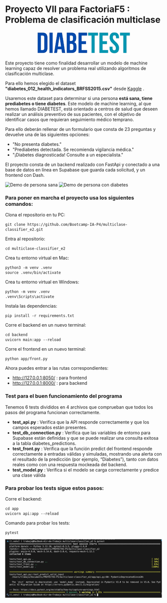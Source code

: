 # Proyecto VII para FactoriaF5 : Problema de clasificación multiclase

<p align="center">
  <img src="docs/images/DIABETEST.png" alt="logo diabetest" width="300"/>
</p>


Este proyecto tiene como finalidad desarrollar un modelo de machine learning capaz de resolver un problema real utilizando algoritmos de clasificación multiclase.

Para ello hemos elegido el dataset **"diabetes_012_health_indicators_BRFSS2015.csv"** desde [Kaggle](https://www.kaggle.com/datasets/alexteboul/diabetes-health-indicators-dataset/data) .

Usaremos este dataset para determinar si una persona **está sana, tiene prediabetes o tiene diabetes**. Este modelo de machine learning, al que hemos llamado DIABETEST, está orientado a centros de salud que deseen realizar un análisis preventivo de sus pacientes, con el objetivo de identificar casos que requieran seguimiento médico temprano.

Para ello deberán rellenar de un formulario que consta de 23 preguntas y devuelve una de las siguientes opciones:
- "No presenta diabetes."
- "Prediabetes detectada. Se recomienda vigilancia médica."
- "¡Diabetes diagnosticada! Consulte a un especialista."

El proyecto consta de un backend realizado con FastApi y conectado a una base de datos en línea en Supabase que guarda cada solicitud, y un frontend con Dash.

![Demo de persona sana](./docs/images/demo2.gif)
![Demo de persona con diabetes](./docs/images/demo1.gif)

### Para poner en marcha el proyecto usa los siguientes comandos:

Clona el repositorio en tu PC:
````
git clone https://github.com/Bootcamp-IA-P4/multiclase-classifier_e2.git
````
Entra al repositorio:
````
cd multiclase-classifier_e2
````
Crea tu entorno virtual en Mac:
````
python3 -m venv .venv
source .venv/bin/activate
````
Crea tu entorno virtual en Windows:
````
python -m venv .venv
.venv\Scripts\activate
````
Instala las dependencias:
````
pip install -r requirements.txt
````
Corre el backend en un nuevo terminal:
````
cd backend
uvicorn main:app --reload
````
Corre el frontend en un nuevo terminal:
````
python app/front.py
````
Ahora puedes entrar a las rutas correspondientes:
- http://127.0.0.1:8050/ : para frontend
- http://127.0.0.1:8000/ : para backend

### Test para el buen funcionamiento del programa

Tenemos 6 tests divididos en 4 archivos que comprueban que todos los pasos del programa funcionan correctamente.

- **test_api.py** : Verifica que la API responde correctamente y que los campos esperados están presentes. 
- **test_db_connection.py** : Verifica que las variables de entorno para Supabase están definidas y que se puede realizar una consulta exitosa a la tabla diabetes_predictions.
- **test_front.py** : Verifica que la función predict del frontend responde correctamente a entradas válidas y simuladas, mostrando una alerta con el resultado de la predicción (por ejemplo, “Diabetes”), tanto con datos reales como con una respuesta mockeada del backend.
- **test_model.py** : Verifica si el modelo se carga correctamente y predice una clase válida

### Para probar los tests sigue estos pasos:

Corre el backend:
````
cd app
uvicorn api:app --reload
````
Comando para probar los tests:
````
pytest
````
![Tests passed](./docs/images/tests-passed.png)